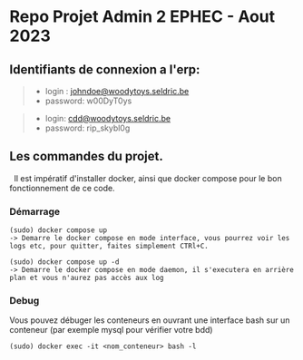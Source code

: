 # Repo Projet Admin 2 EPHEC - Aout 2023

## Identifiants de connexion a l'erp:
> - login : johndoe@woodytoys.seldric.be
> - password: w00DyT0ys

> - login: cdd@woodytoys.seldric.be
> - password: rip_skybl0g

## Les commandes du projet.
&nbsp;
Il est impératif d'installer docker, ainsi que docker compose pour le bon fonctionnement de ce code.
&nbsp;
### Démarrage
```
(sudo) docker compose up
-> Demarre le docker compose en mode interface, vous pourrez voir les logs etc, pour quitter, faites simplement CTRl+C.

(sudo) docker compose up -d
-> Demarre le docker compose en mode daemon, il s'executera en arrière plan et vous n'aurez pas accès aux log
```

### Debug
Vous pouvez débuger les conteneurs en ouvrant une interface bash sur un conteneur (par exemple mysql pour vérifier votre bdd)
```
(sudo) docker exec -it <nom_conteneur> bash -l
```
